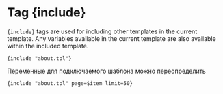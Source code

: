 Tag {include}
=============

`{include}` tags are used for including other templates in the current template. Any variables available in the current template are also available within the included template.

```smarty
{include "about.tpl"}
```

Переменные для подключаемого шаблона можно переопределить

```smarty
{include "about.tpl" page=$item limit=50}
```